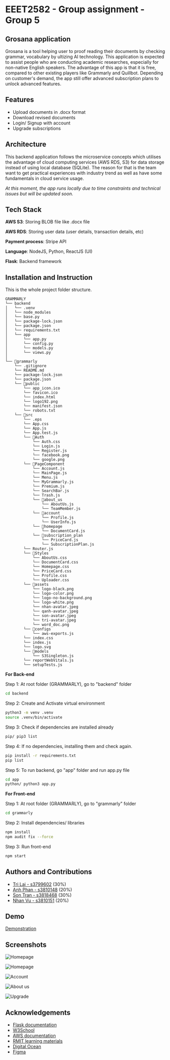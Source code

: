 
# EEET2582 - Group assignment - Group 5
## Grosana application

Grosana is a tool helping user to proof reading their documents by checking grammar, vocabulary by ultizing AI technology. This application is expected to assist people who are conducting academic researches, especially for non-native English speakers. The advantage  of this app is that it is free, compared to other existing players like Grammarly and Quillbot. Depending on customer's demand, the app still offer advanced subscription plans to unlock advanced features.
## Features

- Upload documents in .docx format
- Download revised documents
- Login/ Signup with account
- Upgrade subscriptions


## Architecture

This backend application follows the microservice concepts which utilises the advantage of cloud computing services (AWS RDS, S3) for data storage instead of using local database (SQLite).
The reason for that is the team want to get practical experiences with industry trend as well as have some fundamentals in cloud service usage.

*At this moment, the app runs locally due to time constraints and technical issues but will be updated soon.*
## Tech Stack

**AWS S3**: Storing BLOB file like .docx file

**AWS RDS**: Storing user data (user details, transaction details, etc)

**Payment process**: Stripe API

**Language**: NodeJS, Python, ReactJS (UI)

**Flask**: Backend framework

## Installation and Instruction

This is the whole project folder structure.

```
GRAMMARLY
└── backend
│   └── .venv
│   └── node_modules
│   └── base.py
│   └── package-lock.json
│   └── package.json
│   └── requirements.txt
│   └── app
│       └── app.py
│       └── config.py
│       └── models.py
│       └── views.py
│
└── 📁grammarly
    └── .gitignore
    └── README.md
    └── package-lock.json
    └── package.json
    └── 📁public
        └── app_icon.ico
        └── favicon.ico
        └── index.html
        └── logo192.png
        └── manifest.json
        └── robots.txt
    └── 📁src
        └── .eps
        └── App.css
        └── App.js
        └── App.test.js
        └── 📁Auth
            └── Auth.css
            └── Login.js
            └── Register.js
            └── facebook.png
            └── google.png
        └── 📁PageComponent
            └── Account.js
            └── MainPage.js
            └── Menu.js
            └── MyGrammarly.js
            └── Premium.js
            └── SearchBar.js
            └── Trash.js
            └── 📁about_us
                └── AboutUs.js
                └── TeamMember.js
            └── 📁account
                └── Profile.js
                └── UserInfo.js
            └── 📁homepage
                └── DocumentCard.js
            └── 📁subscription_plan
                └── PriceCard.js
                └── SubscriptionPlan.js
        └── Router.js
        └── 📁Styles
            └── AboutUs.css
            └── DocumentCard.css
            └── Homepage.css
            └── PriceCard.css
            └── Profile.css
            └── Uploader.css
        └── 📁assets
            └── logo-black.png
            └── logo-color.png
            └── logo-no-background.png
            └── logo-white.png
            └── nhan-avatar.jpeg
            └── qanh-avatar.jpeg
            └── son-avatar.jpeg
            └── tri-avatar.jpeg
            └── word_doc.png
        └── 📁configs
            └── aws-exports.js
        └── index.css
        └── index.js
        └── logo.svg
        └── 📁models
            └── S3Singleton.js
        └── reportWebVitals.js
        └── setupTests.js

```

**For Back-end**

Step 1: At root folder (GRAMMARLY), go to "backend" folder
```bash
cd backend
```

Step 2: Create and Activate virtual environment
```bash
python3 -m venv .venv
source .venv/bin/activate                                                
```

Step 3: Check if dependencies are installed already
```bash
pip/ pip3 list
```

Step 4: If no dependencies, installing them and check again.
```bash
pip install -r requirements.txt
pip list
```

Step 5: To run backend, go "app" folder and run app.py file
```bash
cd app
python/ python3 app.py
```

**For Front-end**

Step 1: At root folder (GRAMMARLY), go to "grammarly" folder
```bash
cd grammarly
```

Step 2: Install dependencies/ libraries
```bash
npm install
npm audit fix --force
```

Step 3: Run front-end
```bash
npm start
```



## Authors and Contributions 

- [Tri Lai - s3799602](https://github.com/Tri-Lai) (30%)
- [Anh Phan - s3810148](https://github.com/s3810148) (20%)
- [Son Tran - s3818468](https://github.com/sonddd17) (30%)
- [Nhan Vu - s3810151](https://github.com/s3810151) (20%)


## Demo

[Demonstration](https://rmiteduau-my.sharepoint.com/:v:/g/personal/s3799602_rmit_edu_vn/EUo-nWi95INJiMiN3nhpG8ABCq_h_d87XEIDV1Lrfju_Nw?nav=eyJyZWZlcnJhbEluZm8iOnsicmVmZXJyYWxBcHAiOiJPbmVEcml2ZUZvckJ1c2luZXNzIiwicmVmZXJyYWxBcHBQbGF0Zm9ybSI6IldlYiIsInJlZmVycmFsTW9kZSI6InZpZXciLCJyZWZlcnJhbFZpZXciOiJNeUZpbGVzTGlua0NvcHkifX0&e=cm5Qby
)

## Screenshots

![Homepage](https://i.postimg.cc/3xwZGb7L/Screenshot-2024-01-20-at-21-59-52.png)

![Homepage](https://i.postimg.cc/9fmHy206/Screenshot-2024-01-20-at-22-01-18.png)

![Account](https://i.postimg.cc/yxqfXhnD/Screenshot-2024-01-20-at-21-57-40.png)

![About us](https://i.postimg.cc/MGTrWpvp/Screenshot-2024-01-20-at-21-58-35.png)

![Upgrade](https://i.postimg.cc/KcLpcVvB/Screenshot-2024-01-20-at-21-58-49.png)



## Acknowledgements

 - [Flask documentation](https://flask.palletsprojects.com/en/3.0.x/)
 - [W3School](https://www.w3schools.com/)
 - [AWS documentation](https://docs.aws.amazon.com/?nc2=h_ql_doc_do)
 - [RMIT learning materials](https://rmit.instructure.com/)
 - [Digital Ocean](https://www.digitalocean.com/)
 - [Figma](https://www.figma.com/)

